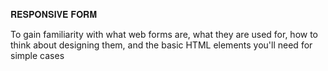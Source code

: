 𝐑𝐄𝐒𝐏𝐎𝐍𝐒𝐈𝐕𝐄 𝐅𝐎𝐑𝐌

To gain familiarity with what web forms are, what they are used for, how to think about designing them, and the basic HTML elements
you'll need for simple cases
